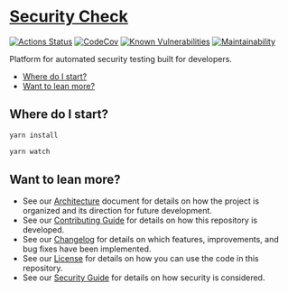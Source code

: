 # [Security Check](https://github.com/dbtedman/security-check)

[![Actions Status](https://github.com/dbtedman/security-check/workflows/Test/badge.svg)](https://github.com/dbtedman/security-check/actions)
[![CodeCov](https://codecov.io/gh/dbtedman/security-check/branch/master/graph/badge.svg)](https://codecov.io/gh/dbtedman/security-check)
[![Known Vulnerabilities](https://snyk.io/test/github/dbtedman/security-check/badge.svg?style=flat-square)](https://snyk.io/test/github/dbtedman/security-check)
[![Maintainability](https://api.codeclimate.com/v1/badges/243954e728e1e087b22b/maintainability)](https://codeclimate.com/github/dbtedman/security-check/maintainability)

Platform for automated security testing built for developers.

-   [Where do I start?](#where-do-i-start)
-   [Want to lean more?](#want-to-lean-more)

## Where do I start?

```bash
yarn install
```

```bash
yarn watch
```

## Want to lean more?

-   See our [Architecture](ARCHITECTURE.md) document for details on how the project is organized and its direction for future development.
-   See our [Contributing Guide](CONTRIBUTING.md) for details on how this repository is developed.
-   See our [Changelog](CHANGELOG.md) for details on which features, improvements, and bug fixes have been implemented.
-   See our [License](LICENSE.md) for details on how you can use the code in this repository.
-   See our [Security Guide](SECURITY.md) for details on how security is considered.
